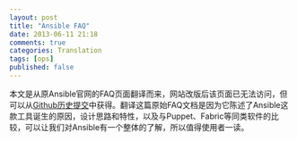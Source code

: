 ```yaml
---
layout: post
title: "Ansible FAQ"
date: 2013-06-11 21:18
comments: true
categories: Translation
tags: [ops]
published: false
---
```


本文是从原Ansible官网的FAQ页面翻译而来，网站改版后该页面已无法访问，但可以从[Github历史提交](https://github.com/ansible/ansible.github.com/blob/4a2bf7f60a020f0d0a7b042056fc3dd8716588f2/faq.html)中获得。翻译这篇原始FAQ文档是因为它陈述了Ansible这款工具诞生的原因，设计思路和特性，以及与Puppet、Fabric等同类软件的比较，可以让我们对Ansible有一个整体的了解，所以值得使用者一读。
